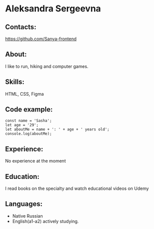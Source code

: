 
# Aleksandra Sergeevna

## Contacts:
https://github.com/Sanya-frontend

## About:
I like to run, hiking and computer games.

## Skills:
HTML, CSS, Figma

## Code example:

```
const name = 'Sasha';
let age = '29';
let aboutMe = name + ': ' + age + ' years old';
console.log(aboutMe);
```

## Experience:
No experience at the moment

## Education:
I read books on the specialty and watch educational videos on Udemy

## Languages:
* Native Russian
* English(a1-a2) actively studying.
